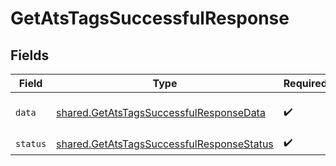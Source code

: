 # GetAtsTagsSuccessfulResponse


## Fields

| Field                                                                                                                                                                                                                                                                                                      | Type                                                                                                                                                                                                                                                                                                       | Required                                                                                                                                                                                                                                                                                                   | Description                                                                                                                                                                                                                                                                                                | Example                                                                                                                                                                                                                                                                                                    |
| ---------------------------------------------------------------------------------------------------------------------------------------------------------------------------------------------------------------------------------------------------------------------------------------------------------- | ---------------------------------------------------------------------------------------------------------------------------------------------------------------------------------------------------------------------------------------------------------------------------------------------------------- | ---------------------------------------------------------------------------------------------------------------------------------------------------------------------------------------------------------------------------------------------------------------------------------------------------------- | ---------------------------------------------------------------------------------------------------------------------------------------------------------------------------------------------------------------------------------------------------------------------------------------------------------- | ---------------------------------------------------------------------------------------------------------------------------------------------------------------------------------------------------------------------------------------------------------------------------------------------------------- |
| `data`                                                                                                                                                                                                                                                                                                     | [shared.GetAtsTagsSuccessfulResponseData](../../models/shared/getatstagssuccessfulresponsedata.md)                                                                                                                                                                                                         | :heavy_check_mark:                                                                                                                                                                                                                                                                                         | N/A                                                                                                                                                                                                                                                                                                        | {"next":"eyJwYWdlIjoxMiwibm90ZSI6InRoaXMgaXMganVzdCBhbiBleGFtcGxlIGFuZCBub3QgcmVwcmVzZW50YXRpdmUgZm9yIGEgcmVhbCBjdXJzb3IhIn0=","results":[{"id":"26vafvWSRmbhNcxJYqjCzuJg","remote_id":"32","name":"High Potential","remote_data":null,"changed_at":"2022-08-07T14:01:29.196Z","remote_deleted_at":null}]} |
| `status`                                                                                                                                                                                                                                                                                                   | [shared.GetAtsTagsSuccessfulResponseStatus](../../models/shared/getatstagssuccessfulresponsestatus.md)                                                                                                                                                                                                     | :heavy_check_mark:                                                                                                                                                                                                                                                                                         | N/A                                                                                                                                                                                                                                                                                                        |                                                                                                                                                                                                                                                                                                            |